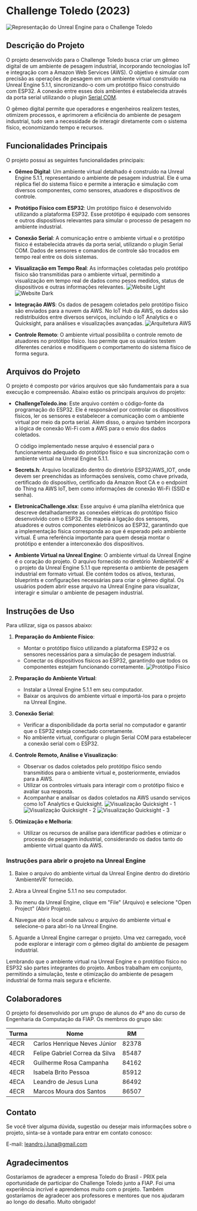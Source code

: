 # Challenge Toledo (2023)

![Representação do Unreal Engine para o Challenge Toledo](./images/PrototipoUnrealEngine.png)

## Descrição do Projeto

O projeto desenvolvido para o Challenge Toledo busca criar um gêmeo digital de um ambiente de pesagem industrial, incorporando tecnologias IoT e integração com a Amazon Web Services (AWS). O objetivo é simular com precisão as operações de pesagem em um ambiente virtual construído na Unreal Engine 5.1.1, sincronizando-o com um protótipo físico construído com ESP32. A conexão entre esses dois ambientes é estabelecida através da porta serial utilizando o plugin [Serial COM](https://github.com/videofeedback/Unreal_Engine_SerialCOM_Plugin).

O gêmeo digital permite que operadores e engenheiros realizem testes, otimizem processos, e aprimorem a eficiência do ambiente de pesagem industrial, tudo sem a necessidade de interagir diretamente com o sistema físico, economizando tempo e recursos.

## Funcionalidades Principais

O projeto possui as seguintes funcionalidades principais:

- **Gêmeo Digital**: Um ambiente virtual detalhado é construído na Unreal Engine 5.1.1, representando o ambiente de pesagem industrial. Ele é uma réplica fiel do sistema físico e permite a interação e simulação com diversos componentes, como sensores, atuadores e dispositivos de controle.

- **Protótipo Físico com ESP32**: Um protótipo físico é desenvolvido utilizando a plataforma ESP32. Esse protótipo é equipado com sensores e outros dispositivos relevantes para simular o processo de pesagem no ambiente industrial.

- **Conexão Serial**: A comunicação entre o ambiente virtual e o protótipo físico é estabelecida através da porta serial, utilizando o plugin Serial COM. Dados de sensores e comandos de controle são trocados em tempo real entre os dois sistemas.

- **Visualização em Tempo Real**: As informações coletadas pelo protótipo físico são transmitidas para o ambiente virtual, permitindo a visualização em tempo real de dados como pesos medidos, status de dispositivos e outras informações relevantes.
   ![Website Light](./images/WebsiteLight.png)
   ![Website Dark](./images/WebsiteDark.png)

- **Integração AWS**: Os dados de pesagem coletados pelo protótipo físico são enviados para a nuvem da AWS. No IoT Hub da AWS, os dados são redistribuídos entre diversos serviços, incluindo o IoT Analytics e o Quicksight, para análises e visualizações avançadas.
   ![Arquitetura AWS](./images/ArquiteturaAWS.png)

- **Controle Remoto**: O ambiente virtual possibilita o controle remoto de atuadores no protótipo físico. Isso permite que os usuários testem diferentes cenários e modifiquem o comportamento do sistema físico de forma segura.

## Arquivos do Projeto

O projeto é composto por vários arquivos que são fundamentais para a sua execução e compreensão. Abaixo estão os principais arquivos do projeto:

- **ChallengeToledo.ino**: Este arquivo contém o código-fonte da programação do ESP32. Ele é responsável por controlar os dispositivos físicos, ler os sensores e estabelecer a comunicação com o ambiente virtual por meio da porta serial. Além disso, o arquivo também incorpora a lógica de conexão Wi-Fi com a AWS para o envio dos dados coletados. 
   
   O código implementado nesse arquivo é essencial para o funcionamento adequado do protótipo físico e sua sincronização com o ambiente virtual na Unreal Engine 5.1.1. 

- **Secrets.h**: Arquivo localizado dentro do diretório ESP32/AWS_IOT, onde devem ser preenchidas as informações sensíveis, como chave privada, certificado do dispositivo, certificado da Amazon Root CA e o endpoint do Thing na AWS IoT, bem como informações de conexão Wi-Fi (SSID e senha).

- **EletronicaChallenge.xlsx**: Esse arquivo é uma planilha eletrônica que descreve detalhadamente as conexões elétricas do protótipo físico desenvolvido com o ESP32. Ele mapeia a ligação dos sensores, atuadores e outros componentes eletrônicos ao ESP32, garantindo que a implementação física corresponda ao que é esperado pelo ambiente virtual. É uma referência importante para quem deseja montar o protótipo e entender a interconexão dos dispositivos.

- **Ambiente Virtual na Unreal Engine**: O ambiente virtual da Unreal Engine é o coração do projeto. O arquivo fornecido no diretório 'AmbienteVR' é o projeto da Unreal Engine 5.1.1 que representa o ambiente de pesagem industrial em formato virtual. Ele contém todos os ativos, texturas, blueprints e configurações necessárias para criar o gêmeo digital. Os usuários podem abrir esse arquivo na Unreal Engine para visualizar, interagir e simular o ambiente de pesagem industrial.

## Instruções de Uso

Para utilizar, siga os passos abaixo:

1. **Preparação do Ambiente Físico**:

   - Montar o protótipo físico utilizando a plataforma ESP32 e os sensores necessários para a simulação de pesagem industrial.
   - Conectar os dispositivos físicos ao ESP32, garantindo que todos os componentes estejam funcionando corretamente.
   ![Protótipo Fisico](./images/PrototipoFisico.png)

2. **Preparação do Ambiente Virtual**:

   - Instalar a Unreal Engine 5.1.1 em seu computador.
   - Baixar os arquivos do ambiente virtual e importá-los para o projeto na Unreal Engine.

3. **Conexão Serial**:

   - Verificar a disponibilidade da porta serial no computador e garantir que o ESP32 esteja conectado corretamente.
   - No ambiente virtual, configurar o plugin Serial COM para estabelecer a conexão serial com o ESP32.

4. **Controle Remoto, Análise e Visualização**:

   - Observar os dados coletados pelo protótipo físico sendo transmitidos para o ambiente virtual e, posteriormente, enviados para a AWS.
   - Utilizar os controles virtuais para interagir com o protótipo físico e avaliar sua resposta.
   - Acompanhar e analisar os dados coletados na AWS usando serviços como IoT Analytics e Quicksight.
   ![Visualização Quicksight - 1](./images/WeightTruck.png)
   ![Visualização Quicksight - 2](./images/WeightCell.png)
   ![Visualização Quicksight - 3](./images/WeightCellPair.png)
   
5. **Otimização e Melhoria**:

   - Utilizar os recursos de análise para identificar padrões e otimizar o processo de pesagem industrial, considerando os dados tanto do ambiente virtual quanto da AWS.


### Instruções para abrir o projeto na Unreal Engine

1. Baixe o arquivo do ambiente virtual da Unreal Engine dentro do diretório 'AmbienteVR' fornecido.
   
2. Abra a Unreal Engine 5.1.1 no seu computador.
   
3. No menu da Unreal Engine, clique em "File" (Arquivo) e selecione "Open Project" (Abrir Projeto).
   
4. Navegue até o local onde salvou o arquivo do ambiente virtual e selecione-o para abri-lo na Unreal Engine.

5. Aguarde a Unreal Engine carregar o projeto. Uma vez carregado, você pode explorar e interagir com o gêmeo digital do ambiente de pesagem industrial.

Lembrando que o ambiente virtual na Unreal Engine e o protótipo físico no ESP32 são partes integrantes do projeto. Ambos trabalham em conjunto, permitindo a simulação, teste e otimização do ambiente de pesagem industrial de forma mais segura e eficiente.

## Colaboradores

O projeto foi desenvolvido por um grupo de alunos do 4º ano do curso de Engenharia da Computação da FIAP. Os membros do grupo são:

| Turma | Nome                            | RM     |
|-------|---------------------------------|--------|
| 4ECR  | Carlos Henrique Neves Júnior    | 82378  |
| 4ECR  | Felipe Gabriel Correa da Silva | 85487  |
| 4ECR  | Guilherme Rosa Campanha         | 84162  |
| 4ECR  | Isabela Brito Pessoa           | 85912  |
| 4ECA  | Leandro de Jesus Luna          | 86492  |
| 4ECR  | Marcos Moura dos Santos        | 86507  |

## Contato

Se você tiver alguma dúvida, sugestão ou desejar mais informações sobre o projeto, sinta-se à vontade para entrar em contato conosco:

E-mail: leandro.j.luna@gmail.com

## Agradecimentos

Gostaríamos de agradecer a empresa Toledo do Brasil - PRIX pela oportunidade de participar do Challenge Toledo junto a FIAP. Foi uma experiência incrível e aprendemos muito com o projeto. Também gostaríamos de agradecer aos professores e mentores que nos ajudaram ao longo do desafio. Muito obrigado!